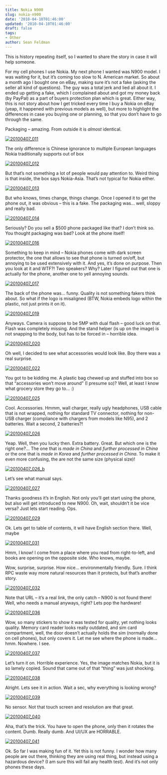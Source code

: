 ```yaml
---
title: Nokia N900
slug: nokia-n900
date: '2010-04-10T01:46:00'
updated: '2010-04-10T01:46:00'
draft: false
tags:
- Other
author: Sean Feldman
---
```



This is history repeating itself, so I wanted to share the story in case it will help someone.

For my cell phones I use Nokia. My next phone I wanted was N900 model. I was waiting for it, but it’s coming too slow to N. American market. So about a month ago I bought one on eBay, making sure it’s not a fake (asking the seller all kind of questions). The guy was a total jerk and lied all about it. I ended up getting a fake, which I complained about and got my money back (by PayPal) as a part of buyers protection plan which is great. Either way, this is not story about how I get tricked every time I buy a Nokia on eBay (yeap, it happened with previous models as well), but more to highlight the differences in case you buying one or planning, so that you don’t have to go through the same.

Packaging – amazing. From outside it is *almost* identical.

[![20100407_011](https://aspblogs.blob.core.windows.net/media/sfeldman/Media/20100407_011_thumb_30F2B403.jpg "20100407_011")](https://aspblogs.blob.core.windows.net/media/sfeldman/Media/20100407_011_2CE5D580.jpg)

The only difference is Chinese ignorance to multiple European languages Nokia traditionally supports out of box

[![20100407_012](https://aspblogs.blob.core.windows.net/media/sfeldman/Media/20100407_012_thumb_26C3AA47.jpg "20100407_012")](https://aspblogs.blob.core.windows.net/media/sfeldman/Media/20100407_012_5271E392.jpg)

But that’s not something a lot of people would pay attention to. Weird thing is that inside, the box says Nokia-Asia. That’s not typical for Nokia either.

[![20100407_013](https://aspblogs.blob.core.windows.net/media/sfeldman/Media/20100407_013_thumb_74EE2460.jpg "20100407_013")](https://aspblogs.blob.core.windows.net/media/sfeldman/Media/20100407_013_2345195D.jpg)

But who knows, times change, things change. Once I opened it to get the phone out, it was obvious – this is a fake. The packaging was… well, sloppy and really bad.

[![20100407_014](https://aspblogs.blob.core.windows.net/media/sfeldman/Media/20100407_014_thumb_1D22EE24.jpg "20100407_014")](https://aspblogs.blob.core.windows.net/media/sfeldman/Media/20100407_014_2E079214.jpg)

Seriously? Do you sell a $500 phone packaged like that? I don’t think so. You thought packaging was bad? Look at the phone itself!

[![20100407_016](https://aspblogs.blob.core.windows.net/media/sfeldman/Media/20100407_016_thumb_39C1FAA8.jpg "20100407_016")](https://aspblogs.blob.core.windows.net/media/sfeldman/Media/20100407_016_414AD964.jpg)

Something to keep in mind – Nokia phones come with dark screen protector, the one that allows to see that phone is turned on/off, but annoying to be used extensively with it. And yes, it’s done on purpose. Then you look at it and WTF?! Two speakers? Why? Later I figured out that one is actually for the phone, another one to yell annoying sounds.

[![20100407_017](https://aspblogs.blob.core.windows.net/media/sfeldman/Media/20100407_017_thumb_4FADFDA9.jpg "20100407_017")](https://aspblogs.blob.core.windows.net/media/sfeldman/Media/20100407_017_76E5B62D.jpg)

The back of the phone was… funny. Quality is not something fakers think about. So what if the logo is misaligned (BTW, Nokia embeds logo within the plastic, not just prints it on it).

[![20100407_019](https://aspblogs.blob.core.windows.net/media/sfeldman/Media/20100407_019_thumb_2A469AEC.jpg "20100407_019")](https://aspblogs.blob.core.windows.net/media/sfeldman/Media/20100407_019_1867766E.jpg)

Anyways. Camera is suppose to be 5MP with dual flash – good luck on that. Flash was completely missing. And the stand helper (is up on the image) is not snapping to the body, but has to be forced in – horrible idea.

[![20100407_020](https://aspblogs.blob.core.windows.net/media/sfeldman/Media/20100407_020_thumb_38A72E80.jpg "20100407_020")](https://aspblogs.blob.core.windows.net/media/sfeldman/Media/20100407_020_12AEED79.jpg)

Oh well, I decided to see what accessories would look like. Boy there was a real surprise.

[![20100407_022](https://aspblogs.blob.core.windows.net/media/sfeldman/Media/20100407_022_thumb_73274FB6.jpg "20100407_022")](https://aspblogs.blob.core.windows.net/media/sfeldman/Media/20100407_022_63822343.jpg)

You got to be kidding me. A plastic bag chewed up and stuffed into box so that “accessories won’t move around” (I presume so)? Well, at least I know what grocery store they go to… :)

[![20100407_025](https://aspblogs.blob.core.windows.net/media/sfeldman/Media/20100407_025_thumb_1CC03C4C.jpg "20100407_025")](https://aspblogs.blob.core.windows.net/media/sfeldman/Media/20100407_025_1D961185.jpg)

Cool. Accessories. Hmmm, wall charger, really ugly headphones, USB cable that is not wrapped, nothing for standard TV connector, nothing for non-USB charger (compliance with chargers from models like N95), and 2 batteries. Wait a second, 2 batteries?!

[![20100407_026](https://aspblogs.blob.core.windows.net/media/sfeldman/Media/20100407_026_thumb_11BB5D57.jpg "20100407_026")](https://aspblogs.blob.core.windows.net/media/sfeldman/Media/20100407_026_2B8D02D5.jpg)

Yeap. Well, then you lucky then. Extra battery. Great. But which one is the right one?… The one that is *made in China* and *further processed in China* or the one that is *made in Korea* and *further processed in China*. To make it even more confusing, the are not the same size (physical size)!

[![20100407_026_b](https://aspblogs.blob.core.windows.net/media/sfeldman/Media/20100407_026_b_thumb_59355E9E.jpg "20100407_026_b")](https://aspblogs.blob.core.windows.net/media/sfeldman/Media/20100407_026_b_310094DB.jpg)

Let’s see what manual says.

[![20100407_027](https://aspblogs.blob.core.windows.net/media/sfeldman/Media/20100407_027_thumb_2A089469.jpg "20100407_027")](https://aspblogs.blob.core.windows.net/media/sfeldman/Media/20100407_027_6631CF60.jpg)

Thanks goodness it’s in English. Not only you’ll get start using the phone, but also will get introduced to new N900. Oh, wait, shouldn’t it be vice versa? Just lets start reading. Ops.

[![20100407_029](https://aspblogs.blob.core.windows.net/media/sfeldman/Media/20100407_029_thumb_790B746C.jpg "20100407_029")](https://aspblogs.blob.core.windows.net/media/sfeldman/Media/20100407_029_672C4FEE.jpg)

Ok. Lets get to table of contents, it will have English section there. Well, maybe

[![20100407_031](https://aspblogs.blob.core.windows.net/media/sfeldman/Media/20100407_031_thumb_5091B3BA.jpg "20100407_031")](https://aspblogs.blob.core.windows.net/media/sfeldman/Media/20100407_031_439542F8.jpg)

Hmm, I know! I come from a place where you read from right-to-left, and books are opening on the opposite side. Who knows, maybe.

Wow, surprise, surprise. How nice… environmentally friendly. Sure. I think RPC waste way more natural resources than it protects, but that’s another story.

[![20100407_032](https://aspblogs.blob.core.windows.net/media/sfeldman/Media/20100407_032_thumb_6BF148C1.jpg "20100407_032")](https://aspblogs.blob.core.windows.net/media/sfeldman/Media/20100407_032_35EA3903.jpg)

Note that URL – it’s a real link, the only catch – N900 is not found there! Well, who needs a manual anyways, right? Lets pop the hardware!

[![20100407_036](https://aspblogs.blob.core.windows.net/media/sfeldman/Media/20100407_036_thumb_3CC47E8C.jpg "20100407_036")](https://aspblogs.blob.core.windows.net/media/sfeldman/Media/20100407_036_2AE55A0E.jpg)

Wow, so many stickers to show it was tested for quality, yet nothing looks quality. Memory card reader looks really outdated, and sim card compartment, well, the door doesn’t actually holds the sim (normally done on cell phones), but only covers it. Let me see where the phone is made… hmm. Nowhere. I see.

[![20100407_037](https://aspblogs.blob.core.windows.net/media/sfeldman/Media/20100407_037_thumb_026E2A0D.jpg "20100407_037")](https://aspblogs.blob.core.windows.net/media/sfeldman/Media/20100407_037_0514550D.jpg)

Let’s turn it on. Horrible experience. Yes, the image matches Nokia, but it is so lamely copied. Sound that came out of that “thing” was just shocking.

[![20100407_038](https://aspblogs.blob.core.windows.net/media/sfeldman/Media/20100407_038_thumb_488177D1.jpg "20100407_038")](https://aspblogs.blob.core.windows.net/media/sfeldman/Media/20100407_038_56512D1B.jpg)

Alright. Lets see it in action. Wait a sec, why everything is looking wrong?

[![20100407_039](https://aspblogs.blob.core.windows.net/media/sfeldman/Media/20100407_039_thumb_692AD227.jpg "20100407_039")](https://aspblogs.blob.core.windows.net/media/sfeldman/Media/20100407_039_05390062.jpg)

No sensor. Not that touch screen and resolution are that great.

[![20100407_040](https://aspblogs.blob.core.windows.net/media/sfeldman/Media/20100407_040_thumb_6F0A9722.jpg "20100407_040")](https://aspblogs.blob.core.windows.net/media/sfeldman/Media/20100407_040_78CFFE9A.jpg)

Aha, that’s the trick. You have to open the phone, only then it rotates the content. Dumb. Really dumb. And UI/UX are HORRABLE.

[![20100407_041](https://aspblogs.blob.core.windows.net/media/sfeldman/Media/20100407_041_thumb_5292C6A4.jpg "20100407_041")](https://aspblogs.blob.core.windows.net/media/sfeldman/Media/20100407_041_05603C68.jpg)

Ok. So far I was making fun of it. Yet this is not funny. I wonder how many people are out there, thinking they are using real thing, but instead using a hazardous device? (I am sure this will fail any health test). And it’s not only phones these days.


